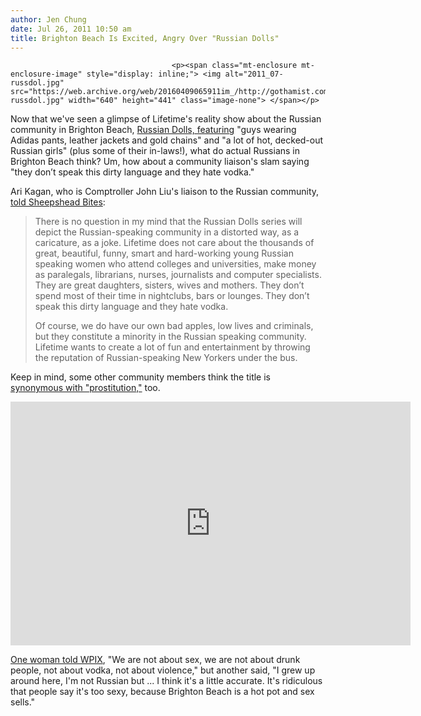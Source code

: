 ```yaml
---
author: Jen Chung
date: Jul 26, 2011 10:50 am
title: Brighton Beach Is Excited, Angry Over "Russian Dolls"
---
```


	
										<p><span class="mt-enclosure mt-enclosure-image" style="display: inline;"> <img alt="2011_07-russdol.jpg" src="https://web.archive.org/web/20160409065911im_/http://gothamist.com/attachments/jen/2011_07-russdol.jpg" width="640" height="441" class="image-none"> </span></p>

<p>Now that we&apos;ve seen a glimpse of Lifetime&apos;s reality show about the Russian community in Brighton Beach, <a href="https://web.archive.org/web/20160409065911/http://gothamist.com/2011/07/24/video_brighton_beach_the_brooklyn_r.php">Russian Dolls, featuring</a> &quot;guys wearing Adidas pants, leather jackets and gold chains&quot; and &quot;a lot of hot, decked-out Russian girls&quot; (plus some of their in-laws!), what do actual Russians in Brighton Beach think?  Um, how about a community liaison&apos;s slam saying &quot;they don&#x2019;t speak this dirty language and they hate vodka.&quot;</p>

<p>Ari Kagan, who is Comptroller John Liu&apos;s liaison to the Russian community, <a href="https://web.archive.org/web/20160409065911/http://www.sheepsheadbites.com/2011/07/kagan-bashes-russian-dolls-brighton-beach-reality-show/">told Sheepshead Bites</a>:</p><blockquote>There is no question in my mind that the Russian Dolls series will depict the Russian-speaking community in a distorted way, as a caricature, as a joke. Lifetime does not care about the thousands of great, beautiful, funny, smart and hard-working young Russian speaking women who attend colleges and universities, make money as paralegals, librarians, nurses, journalists and computer specialists. They are great daughters, sisters, wives and mothers. They don&#x2019;t spend most of their time in nightclubs, bars or lounges. They don&#x2019;t speak this dirty language and they hate vodka.<p></p>

<p>Of course, we do have our own bad apples, low lives and criminals, but they constitute a minority in the Russian speaking community. Lifetime wants to create a lot of fun and entertainment by throwing the reputation of Russian-speaking New Yorkers under the bus.</p></blockquote>Keep in mind, some other community members think the title is <a href="https://web.archive.org/web/20160409065911/http://www.sheepsheadbites.com/2011/07/russian-leaders-brighton-beach-shows-title-synonymous-with-prostitution/">synonymous with &quot;prostitution,&quot;</a> too.<p></p>

<p><iframe width="640" height="390" src="https://web.archive.org/web/20160409065911if_/http://www.youtube.com/embed/s79NpamUO2M" frameborder="0" allowfullscreen></iframe></p>

<p><a href="https://web.archive.org/web/20160409065911/http://www.wpix.com/news/wpix-russian-dolls,0,675944.story">One woman told WPIX</a>, &quot;We are not about sex, we are not about drunk people, not about vodka, not about violence,&quot; but another said, &quot;I grew up around here, I&apos;m not Russian but ... I think it&apos;s a little accurate. It&apos;s ridiculous that people say it&apos;s too sexy, because Brighton Beach is a hot pot and sex sells.&quot;</p>					
										
									
				